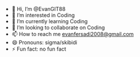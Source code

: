 - 👋 Hi, I’m @EvanGIT88
- 👀 I’m interested in Coding
- 🌱 I’m currently learning Coding
- 💞️ I’m looking to collaborate on Coding
- 📫 How to reach me evanfersadi2008@gmail.com
- 😄 Pronouns: sigma/skibidi
- ⚡ Fun fact: no fun fact

<!---
EvanGIT88/EvanGIT88 is a ✨ special ✨ repository because its `README.md` (this file) appears on your GitHub profile.
You can click the Preview link to take a look at your changes.
--->
